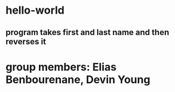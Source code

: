 # hello-world

## program takes first and last name and then reverses it

# group members: Elias Benbourenane, Devin Young